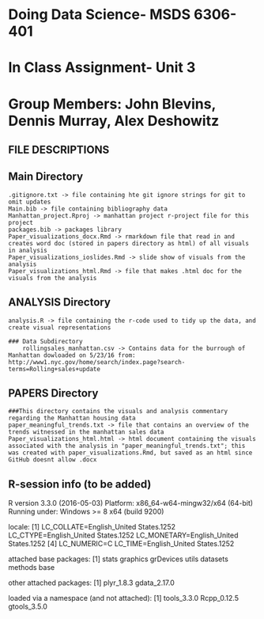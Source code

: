 # Doing Data Science- MSDS 6306-401
# In Class Assignment- Unit 3

# Group Members: John Blevins, Dennis Murray, Alex Deshowitz

## FILE DESCRIPTIONS

## Main Directory
	.gitignore.txt -> file containing hte git ignore strings for git to omit updates
	Main.bib -> file containing bibliography data
	Manhattan_project.Rproj -> manhattan project r-project file for this project
	packages.bib -> packages library
	Paper_visualizations_docx.Rmd -> rmarkdown file that read in and creates word doc (stored in papers directory as html) of all visuals in analysis
	Paper_visualizations_ioslides.Rmd -> slide show of visuals from the analysis
	Paper_visualizations_html.Rmd -> file that makes .html doc for the visuals from the analysis
	

## ANALYSIS Directory
	analysis.R -> file containing the r-code used to tidy up the data, and create visual representations
	
	### Data Subdirectory
		rollingsales_manhattan.csv -> Contains data for the burrough of Manhattan dowloaded on 5/23/16 from: http://www1.nyc.gov/home/search/index.page?search-terms=Rolling+sales+update

## PAPERS Directory
	###This directory contains the visuals and analysis commentary regarding the Manhattan housing data
	paper_meaningful_trends.txt -> file that contains an overview of the trends witnessed in the manhattan sales data
	Paper_visualizations_html.html -> html document containing the visuals associated with the analysis in "paper_meaningful_trends.txt"; this was created with paper_visualizations.Rmd, but saved as an html since GitHub doesnt allow .docx
	

## R-session info (to be added)

R version 3.3.0 (2016-05-03)
Platform: x86_64-w64-mingw32/x64 (64-bit)
Running under: Windows >= 8 x64 (build 9200)

locale:
[1] LC_COLLATE=English_United States.1252  LC_CTYPE=English_United States.1252    LC_MONETARY=English_United States.1252
[4] LC_NUMERIC=C                           LC_TIME=English_United States.1252    

attached base packages:
[1] stats     graphics  grDevices utils     datasets  methods   base     

other attached packages:
[1] plyr_1.8.3   gdata_2.17.0

loaded via a namespace (and not attached):
[1] tools_3.3.0  Rcpp_0.12.5  gtools_3.5.0